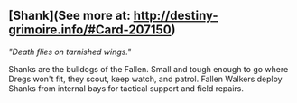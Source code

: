 ## [Shank](See more at: http://destiny-grimoire.info/#Card-207150)
_"Death flies on tarnished wings."_

Shanks are the bulldogs of the Fallen. Small and tough enough to go where Dregs won't fit, they scout, keep watch, and patrol. Fallen Walkers deploy Shanks from internal bays for tactical support and field repairs.

